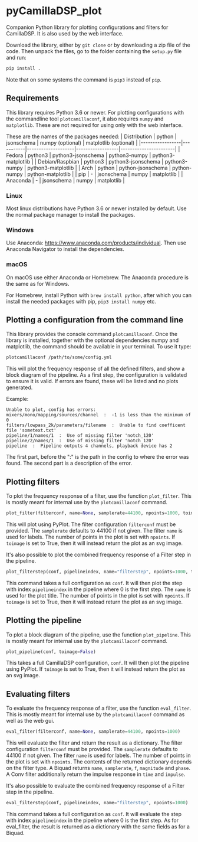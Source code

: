 # pyCamillaDSP_plot
Companion Python library for plotting configurations and filters for CamillaDSP. It is also used by the web interface.

Download the library, either by `git clone` or by downloading a zip file of the code. Then unpack the files, go to the folder containing the `setup.py` file and run: 
```sh
pip install .
```
Note that on some systems the command is `pip3` instead of `pip`.

## Requirements
This library requires Python 3.6 or newer. For plotting configurations with the commandline tool `plotcamillaconf`, it also requires `numpy` and `matplotlib`. These are not required for using only with the web interface.

These are the names of the packages needed:
| Distribution    | python    | jsonschema         | numpy (optional) | matplotlib (optional) |
|-----------------|-----------|--------------------|------------------|-----------------------|
| Fedora          | python3   | python3-jsonschema | python3-numpy    | python3-matplotlib    |
| Debian/Raspbian | python3   | python3-jsonschema | python3-numpy    | python3-matplotlib    |
| Arch            | python    | python-jsonschema  | python-numpy     | python-matplotlib     |
| pip             | -         | jsonschema         | numpy            | matplotlib            | 
| Anaconda        | -         | jsonschema         | numpy            | matplotlib            |

### Linux
Most linux distributions have Python 3.6 or newer installed by default. Use the normal package manager to install the packages.

### Windows
Use Anaconda: https://www.anaconda.com/products/individual. Then use Anaconda Navigator to install the dependencies.

### macOS
On macOS use either Anaconda or Homebrew. The Anaconda procedure is the same as for Windows. 

For Homebrew, install Python with `brew install python`, after which you can install the needed packages with pip, `pip3 install numpy` etc.




## Plotting a configuration from the command line
This library provides the console command `plotcamillaconf`. Once the library is installed, together with the optional dependencies numpy and matplotlib, the command should be available in your terminal.
To use it type:
```sh
plotcamillaconf /path/to/some/config.yml
```

This will plot the frequency response of all the defined filters, and show a block diagram of the pipeline. 
As a first step, the configuration is validated to ensure it is valid. 
If errors are found, these will be listed and no plots generated.

Example:
```
Unable to plot, config has errors:
mixers/mono/mapping/sources/channel  :  -1 is less than the minimum of 0
filters/lowpass_2k/parameters/filename  :  Unable to find coefficent file 'sometext.txt'
pipeline/1/names/1  :  Use of missing filter 'notch_120'
pipeline/2/names/1  :  Use of missing filter 'notch_120'
pipeline  :  Pipeline outputs 4 channels, playback device has 2
```
The first part, before the ":" is the path in the config to where the error was found. The second part is a description of the error.


## Plotting filters
To plot the frequency response of a filter, use the function `plot_filter`. This is mostly meant for internal use by the `plotcamillaconf` command.
```python
plot_filter(filterconf, name=None, samplerate=44100, npoints=1000, toimage=False)
```
This will plot using PyPlot. The filter configuration `filterconf` must be provided. The `samplerate` defaults to 44100 if not given. The filter `name` is used for labels. The number of points in the plot is set with `npoints`. If `toimage` is set to True, then it will instead return the plot as an svg image.

It's also possible to plot the combined frequency response of a Filter step in the pipeline.
```python
plot_filterstep(conf, pipelineindex, name="filterstep", npoints=1000, toimage=False)
```
This command takes a full configuration as `conf`. It will then plot the step with index `pipelineindex` in the pipeline where 0 is the first step. The `name` is used for the plot title. The number of points in the plot is set with `npoints`. If `toimage` is set to True, then it will instead return the plot as an svg image.

## Plotting the pipeline
To plot a block diagram of the pipeline, use the function `plot_pipeline`. This is mostly meant for internal use by the `plotcamillaconf` command.
```python
plot_pipeline(conf, toimage=False)
```
This takes a full CamillaDSP configuration, `conf`. It will then plot the pipeline using PyPlot. If `toimage` is set to True, then it will instead return the plot as an svg image.

## Evaluating filters
To evaluate the frequency response of a filter, use the function `eval_filter`. This is mostly meant for internal use by the `plotcamillaconf` command as well as the web gui.
```python
eval_filter(filterconf, name=None, samplerate=44100, npoints=1000)
```
This will evaluate the filter and return the result as a dictionary. The filter configuration `filterconf` must be provided. The `samplerate` defaults to 44100 if not given. The filter `name` is used for labels. The number of points in the plot is set with `npoints`. The contents of the returned dictionary depends on the filter type. A Biquad returns `name`, `samplerate`, `f`, `magnitude` and `phase`. A Conv filter additionally return the impulse response in `time` and `impulse`.

It's also possible to evaluate the combined frequency response of a Filter step in the pipeline.
```python
eval_filterstep(conf, pipelineindex, name="filterstep", npoints=1000)
```
This command takes a full configuration as `conf`. It will evaluate the step with index `pipelineindex` in the pipeline where 0 is the first step. As for eval_filter, the result is returned as a dictionary with the same fields as for a Biquad.

